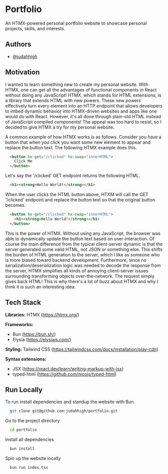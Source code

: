
# Portfolio

An HTMX-powered personal portfolio website to showcase personal projects, skills, and interests.






## Authors

- [@judahhigh](https://www.github.com/judahhigh)


## Motivation

I wanted to learn something new to create my personal website. With HTMX, one can get all the advantages of functional components in React without doing any JavaScript! HTMX, which stands for HTML extensions, is a library that extends HTML with new powers. These new powers effectively turn every element into an HTTP endpoint that allows developers to imbed dynamic behavior into HTMX-driven websites and apps like one would do with React. However, it's all done through plain-old HTML instead of JavaScript compiled components! The appeal was too hard to resist, so I decided to give HTMX a try for my personal website.

A common example of how HTMX works is as follows. Consider you have a button that when you click you want some new element to appear and replace the button text. The following HTMX example does this.

```HTML
  <button hx-get="/clicked" hx-swap="innerHTML">
    Click Me
  </button>
```

Let's say the '/clicked' GET endpoint returns the following HTML.

```HTML
  <h1><strong>Hello World!</strong></h1>
```

When the user clicks the HTML button above, HTXM will call the GET '/clicked' endpoint and  replace the button text so that the original button becomes.

```HTML
  <button hx-get="/clicked" hx-swap="innerHTML">
    <h1><strong>Hello World!</strong></h1>
  </button>
```

This is the power of HTMX. Without using any JavaScript, the browser was able to dynamically update the button text based on user-interaction. Of course the main difference from the typical client-server dynamic is that the server generated some valid HTML, not JSON or something else. This shifts the burden of HTML generation to the server, which I like as someone who is more biased toward backend development. Furthermore, since no serialization/deserialization logic was needed to decode the response from the server, HTMX simplifies all kinds of annoying client-server issues surrounding transforming objects over-the-network. The request simply gives back HTML! This is why there's a lot of buzz about HTMX and why I think it is such an interesting idea.
## Tech Stack

**Libraries:** HTMX (https://htmx.org/)

**Frameworks:** 
* Bun (https://bun.sh/)
* Elysia (https://elysiajs.com/)

**Styling:** Tailwind CSS (https://tailwindcss.com/docs/installation/play-cdn)

**Syntax extensions:** 
* JSX (https://react.dev/learn/writing-markup-with-jsx)
* typed-html (https://github.com/nicojs/typed-html)




## Run Locally

To run install dependencies and standup the website with Bun.

```bash
  git clone git@github.com:judahhigh/portfolio.git
```

Go to the project directory

```bash
  cd portfolio
```

Install all dependencies

```bash
  bun install
```

Spin up the website locally

```bash
  bun run index.tsx
```